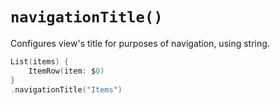 # `navigationTitle()`

Configures view's title for purposes of navigation, using string.

```swift
List(items) {
    ItemRow(item: $0)
}
.navigationTitle("Items")
```
